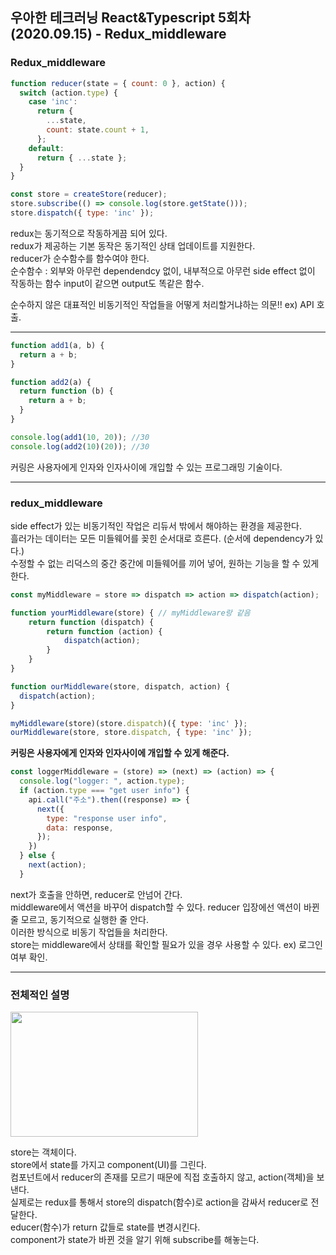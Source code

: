 ## 우아한 테크러닝 React&Typescript 5회차 (2020.09.15) - Redux_middleware


### Redux_middleware

```javascript
function reducer(state = { count: 0 }, action) {
  switch (action.type) {
    case 'inc':
      return {
        ...state,
        count: state.count + 1,
      };
    default:
      return { ...state };
  }
}

const store = createStore(reducer);
store.subscribe(() => console.log(store.getState()));
store.dispatch({ type: 'inc' });
```

redux는 동기적으로 작동하게끔 되어 있다.  
redux가 제공하는 기본 동작은 동기적인 상태 업데이트를 지원한다.  
reducer가 순수함수를 함수여야 한다.  
순수함수 : 외부와 아무런 dependendcy 없이, 내부적으로 아무런 side effect 없이 작동하는 함수 input이 같으면 output도 똑같은 함수.  

순수하지 않은 대표적인 비동기적인 작업들을 어떻게 처리할거냐하는 의문!!  ex) API 호출.    

<hr />


```javascript
function add1(a, b) {
  return a + b;
}

function add2(a) {
  return function (b) {
    return a + b;
  }
}

console.log(add1(10, 20)); //30
console.log(add2(10)(20)); //30
```
커링은 사용자에게 인자와 인자사이에 개입할 수 있는 프로그래밍 기술이다.  

<hr />

### redux_middleware

side effect가 있는 비동기적인 작업은 리듀서 밖에서 해야하는 환경을 제공한다.  
흘러가는 데이터는 모든 미들웨어를 꽂힌 순서대로 흐른다. (순서에 dependency가 있다.)  
수정할 수 없는 리덕스의 중간 중간에 미들웨어를 끼어 넣어, 원하는 기능을 할 수 있게 한다.  


```javascript
const myMiddleware = store => dispatch => action => dispatch(action);

function yourMiddleware(store) { // myMiddleware랑 같음
    return function (dispatch) {
        return function (action) {
            dispatch(action);
        }
    }
}

function ourMiddleware(store, dispatch, action) {
  dispatch(action);
}

myMiddleware(store)(store.dispatch)({ type: 'inc' });
ourMiddleware(store, store.dispatch, { type: 'inc' });
```
**커링은 사용자에게 인자와 인자사이에 개입할 수 있게 해준다.**

```javascript
const loggerMiddleware = (store) => (next) => (action) => {
  console.log("logger: ", action.type);
  if (action.type === "get user info") {
    api.call("주소").then((response) => {
      next({
        type: "response user info",
        data: response,
      });
    })
  } else {
    next(action);
  }
```
next가 호출을 안하면, reducer로 안넘어 간다.  
middleware에서 액션을 바꾸어 dispatch할 수 있다. reducer 입장에선 액션이 바뀐줄 모르고, 동기적으로 실행한 줄 안다.  
이러한 방식으로 비동기 작업들을 처리한다.  
store는  middleware에서 상태를 확인할 필요가 있을 경우 사용할 수 있다. ex) 로그인 여부 확인.   

<hr />

### 전체적인 설명 

<img src="https://user-images.githubusercontent.com/47289479/93374482-bd69df00-f891-11ea-828e-7f6b5cf86e3e.JPG"  width="300" height="200">

store는 객체이다.  
store에서 state를 가지고 component(UI)를 그린다.  
컴포넌트에서 reducer의 존재를 모르기 때문에 직접 호출하지 않고, action(객체)을 보낸다.  
실제로는 redux를 통해서 store의 dispatch(함수)로 action을 감싸서 reducer로 전달한다.  
educer(함수)가 return 값들로 state를 변경시킨다.  
component가 state가 바뀐 것을 알기 위해 subscribe를 해놓는다.  